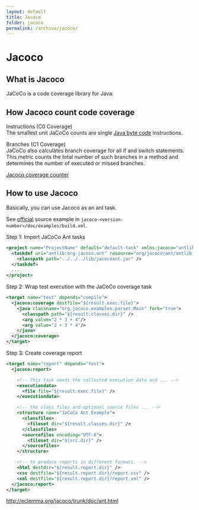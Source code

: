 ```yaml
---
layout: default
title: Jacoco
folder: jacoco
permalink: /archive/jacoco/
---
```


# Jacoco

## What is Jacoco

JaCoCo is a code coverage library for Java.

## How Jacoco count code coverage

Instructions (C0 Coverage)
<br>
The smallest unit JaCoCo counts are single [Java byte code](https://en.wikipedia.org/wiki/Java_bytecode_instruction_listings) instructions.

Branches (C1 Coverage)
<br>
JaCoCo also calculates branch coverage for all if and switch statements. This metric counts the total number of such branches in a method and determines the number of executed or missed branches.

[Jacoco coverage counter](http://eclemma.org/jacoco/trunk/doc/counters.html)

## How  to use Jacoco

Basically, you can use Jacoco as an ant task.

See [official](http://eclemma.org/jacoco/) source example in `jacoco-<version-number>/doc/examples/build.xml`.

Step 1: Import JaCoCo Ant tasks

~~~ xml
<project name="ProjectName" default="default-task" xmlns:jacoco="antlib:org.jacoco.ant">
  <taskdef uri="antlib:org.jacoco.ant" resource="org/jacoco/ant/antlib.xml">
  	<classpath path="../../../lib/jacocoant.jar" />
  </taskdef>
  ...
</project>
~~~

Step 2: Wrap test execution with the JaCoCo coverage task

~~~ xml
<target name="test" depends="compile">
  <jacoco:coverage destfile="${result.exec.file}">
    <java classname="org.jacoco.examples.parser.Main" fork="true">
      <classpath path="${result.classes.dir}" />
      <arg value="2 * 3 + 4"/>
      <arg value="2 + 3 * 4"/>
    </java>
  </jacoco:coverage>
</target>
~~~

Step 3: Create coverage report

~~~ xml
<target name="report" depends="test">
  <jacoco:report>

    <!-- This task needs the collected execution data and ... -->
    <executiondata>
      <file file="${result.exec.file}" />
    </executiondata>

    <!-- the class files and optional source files ... -->
    <structure name="JaCoCo Ant Example">
      <classfiles>
        <fileset dir="${result.classes.dir}" />
      </classfiles>
      <sourcefiles encoding="UTF-8">
        <fileset dir="${src.dir}" />
      </sourcefiles>
    </structure>

    <!-- to produce reports in different formats. -->
    <html destdir="${result.report.dir}" />
    <csv destfile="${result.report.dir}/report.csv" />
    <xml destfile="${result.report.dir}/report.xml" />
  </jacoco:report>
</target>
~~~

<http://eclemma.org/jacoco/trunk/doc/ant.html>
